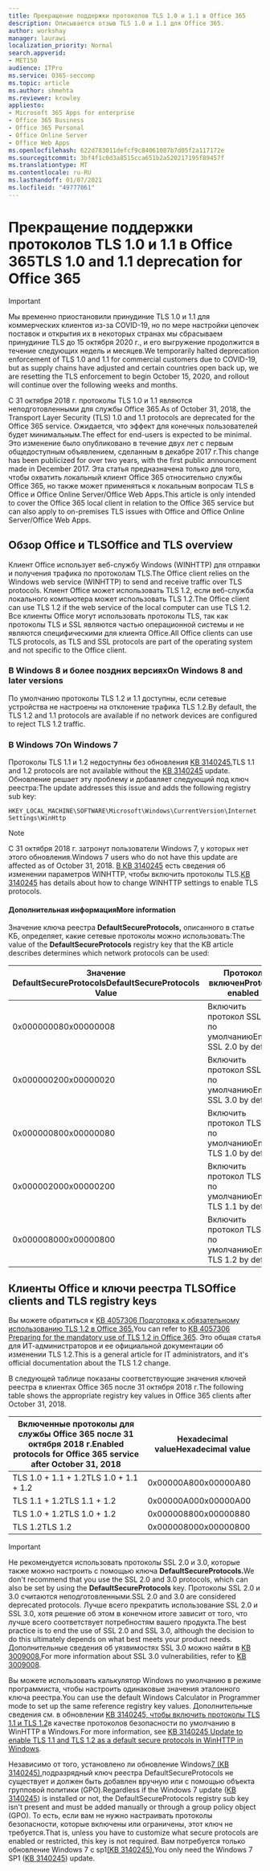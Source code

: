 ```yaml
---
title: Прекращение поддержки протоколов TLS 1.0 и 1.1 в Office 365
description: Описывается отзыв TLS 1.0 и 1.1 для Office 365.
author: workshay
manager: laurawi
localization_priority: Normal
search.appverid:
- MET150
audience: ITPro
ms.service: O365-seccomp
ms.topic: article
ms.author: shmehta
ms.reviewer: krowley
appliesto:
- Microsoft 365 Apps for enterprise
- Office 365 Business
- Office 365 Personal
- Office Online Server
- Office Web Apps
ms.openlocfilehash: 622d783011defcf9c84061087b7d05f2a117172e
ms.sourcegitcommit: 3bf4f1c0d3a8515cca651b2a520217195f89457f
ms.translationtype: MT
ms.contentlocale: ru-RU
ms.lasthandoff: 01/07/2021
ms.locfileid: "49777061"
---
```

# <a name="tls-10-and-11-deprecation-for-office-365"></a><span data-ttu-id="5bbfd-103">Прекращение поддержки протоколов TLS 1.0 и 1.1 в Office 365</span><span class="sxs-lookup"><span data-stu-id="5bbfd-103">TLS 1.0 and 1.1 deprecation for Office 365</span></span>
> [!IMPORTANT]
> <span data-ttu-id="5bbfd-104">Мы временно приостановили принудиние TLS 1.0 и 1.1 для коммерческих клиентов из-за COVID-19, но по мере настройки цепочек поставок и открытия их в некоторых странах мы сбрасываем принудиние TLS до 15 октября 2020 г., и его выгружение продолжится в течение следующих недель и месяцев.</span><span class="sxs-lookup"><span data-stu-id="5bbfd-104">We temporarily halted deprecation enforcement of TLS 1.0 and 1.1 for commercial customers due to COVID-19, but as supply chains have adjusted and certain countries open back up, we are resetting the TLS enforcement to begin October 15, 2020, and rollout will continue over the following weeks and months.</span></span> 

<span data-ttu-id="5bbfd-105">С 31 октября 2018 г. протоколы TLS 1.0 и 1.1 являются неподготовленными для службы Office 365.</span><span class="sxs-lookup"><span data-stu-id="5bbfd-105">As of October 31, 2018, the Transport Layer Security (TLS) 1.0 and 1.1 protocols are deprecated for the Office 365 service.</span></span> <span data-ttu-id="5bbfd-106">Ожидается, что эффект для конечных пользователей будет минимальным.</span><span class="sxs-lookup"><span data-stu-id="5bbfd-106">The effect for end-users is expected to be minimal.</span></span> <span data-ttu-id="5bbfd-107">Это изменение было опубликовано в течение двух лет с первым общедоступным объявлением, сделанным в декабре 2017 г.</span><span class="sxs-lookup"><span data-stu-id="5bbfd-107">This change has been publicized for over two years, with the first public announcement made in December 2017.</span></span> <span data-ttu-id="5bbfd-108">Эта статья предназначена только для того, чтобы охватить локальный клиент Office 365 относительно службы Office 365, но также может применяться к локальным вопросам TLS в Office и Office Online Server/Office Web Apps.</span><span class="sxs-lookup"><span data-stu-id="5bbfd-108">This article is only intended to cover the Office 365 local client in relation to the Office 365 service but can also apply to on-premises TLS issues with Office and Office Online Server/Office Web Apps.</span></span>

## <a name="office-and-tls-overview"></a><span data-ttu-id="5bbfd-109">Обзор Office и TLS</span><span class="sxs-lookup"><span data-stu-id="5bbfd-109">Office and TLS overview</span></span>

<span data-ttu-id="5bbfd-110">Клиент Office использует веб-службу Windows (WINHTTP) для отправки и получения трафика по протоколам TLS.</span><span class="sxs-lookup"><span data-stu-id="5bbfd-110">The Office client relies on the Windows web service (WINHTTP) to send and receive traffic over TLS protocols.</span></span> <span data-ttu-id="5bbfd-111">Клиент Office может использовать TLS 1.2, если веб-служба локального компьютера может использовать TLS 1.2.</span><span class="sxs-lookup"><span data-stu-id="5bbfd-111">The Office client can use TLS 1.2 if the web service of the local computer can use TLS 1.2.</span></span> <span data-ttu-id="5bbfd-112">Все клиенты Office могут использовать протоколы TLS, так как протоколы TLS и SSL являются частью операционной системы и не являются специфическими для клиента Office.</span><span class="sxs-lookup"><span data-stu-id="5bbfd-112">All Office clients can use TLS protocols, as TLS and SSL protocols are part of the operating system and not specific to the Office client.</span></span>

### <a name="on-windows-8-and-later-versions"></a><span data-ttu-id="5bbfd-113">В Windows 8 и более поздних версиях</span><span class="sxs-lookup"><span data-stu-id="5bbfd-113">On Windows 8 and later versions</span></span>

<span data-ttu-id="5bbfd-114">По умолчанию протоколы TLS 1.2 и 1.1 доступны, если сетевые устройства не настроены на отклонение трафика TLS 1.2.</span><span class="sxs-lookup"><span data-stu-id="5bbfd-114">By default, the TLS 1.2 and 1.1 protocols are available if no network devices are configured to reject TLS 1.2 traffic.</span></span>

### <a name="on-windows-7"></a><span data-ttu-id="5bbfd-115">В Windows 7</span><span class="sxs-lookup"><span data-stu-id="5bbfd-115">On Windows 7</span></span>

<span data-ttu-id="5bbfd-116">Протоколы TLS 1.1 и 1.2 недоступны без обновления [KB 3140245.](https://support.microsoft.com/help/3140245)</span><span class="sxs-lookup"><span data-stu-id="5bbfd-116">TLS 1.1 and 1.2 protocols are not available without the [KB 3140245](https://support.microsoft.com/help/3140245) update.</span></span> <span data-ttu-id="5bbfd-117">Обновление решает эту проблему и добавляет следующий под ключ реестра:</span><span class="sxs-lookup"><span data-stu-id="5bbfd-117">The update addresses this issue and adds the following registry sub key:</span></span>

```console
HKEY_LOCAL_MACHINE\SOFTWARE\Microsoft\Windows\CurrentVersion\Internet Settings\WinHttp
```

> [!NOTE]
> <span data-ttu-id="5bbfd-118">С 31 октября 2018 г. затронут пользователи Windows 7, у которых нет этого обновления.</span><span class="sxs-lookup"><span data-stu-id="5bbfd-118">Windows 7 users who do not have this update are affected as of October 31, 2018.</span></span> <span data-ttu-id="5bbfd-119">[В KB 3140245](https://support.microsoft.com/help/3140245) есть сведения об изменении параметров WINHTTP, чтобы включить протоколы TLS.</span><span class="sxs-lookup"><span data-stu-id="5bbfd-119">[KB 3140245](https://support.microsoft.com/help/3140245) has details about how to change WINHTTP settings to enable TLS protocols.</span></span>

#### <a name="more-information"></a><span data-ttu-id="5bbfd-120">Дополнительная информация</span><span class="sxs-lookup"><span data-stu-id="5bbfd-120">More information</span></span>

<span data-ttu-id="5bbfd-121">Значение ключа реестра **DefaultSecureProtocols,** описанного в статье КБ, определяет, какие сетевые протоколы можно использовать:</span><span class="sxs-lookup"><span data-stu-id="5bbfd-121">The value of the **DefaultSecureProtocols** registry key that the KB article describes determines which network protocols can be used:</span></span>

|<span data-ttu-id="5bbfd-122">Значение DefaultSecureProtocols</span><span class="sxs-lookup"><span data-stu-id="5bbfd-122">DefaultSecureProtocols Value</span></span>|<span data-ttu-id="5bbfd-123">Протокол включен</span><span class="sxs-lookup"><span data-stu-id="5bbfd-123">Protocol enabled</span></span>|
|-|-|
|<span data-ttu-id="5bbfd-124">0x00000008</span><span class="sxs-lookup"><span data-stu-id="5bbfd-124">0x00000008</span></span>|<span data-ttu-id="5bbfd-125">Включить протокол SSL 2.0 по умолчанию</span><span class="sxs-lookup"><span data-stu-id="5bbfd-125">Enable SSL 2.0 by default</span></span>|
|<span data-ttu-id="5bbfd-126">0x00000020</span><span class="sxs-lookup"><span data-stu-id="5bbfd-126">0x00000020</span></span>|<span data-ttu-id="5bbfd-127">Включить протокол SSL 3.0 по умолчанию</span><span class="sxs-lookup"><span data-stu-id="5bbfd-127">Enable SSL 3.0 by default</span></span>|
|<span data-ttu-id="5bbfd-128">0x00000080</span><span class="sxs-lookup"><span data-stu-id="5bbfd-128">0x00000080</span></span>|<span data-ttu-id="5bbfd-129">Включить протокол TLS 1.0 по умолчанию</span><span class="sxs-lookup"><span data-stu-id="5bbfd-129">Enable TLS 1.0 by default</span></span>|
|<span data-ttu-id="5bbfd-130">0x00000200</span><span class="sxs-lookup"><span data-stu-id="5bbfd-130">0x00000200</span></span>|<span data-ttu-id="5bbfd-131">Включить протокол TLS 1.1 по умолчанию</span><span class="sxs-lookup"><span data-stu-id="5bbfd-131">Enable TLS 1.1 by default</span></span>|
|<span data-ttu-id="5bbfd-132">0x00000800</span><span class="sxs-lookup"><span data-stu-id="5bbfd-132">0x00000800</span></span>|<span data-ttu-id="5bbfd-133">Включить протокол TLS 1.2 по умолчанию</span><span class="sxs-lookup"><span data-stu-id="5bbfd-133">Enable TLS 1.2 by default</span></span>|

## <a name="office-clients-and-tls-registry-keys"></a><span data-ttu-id="5bbfd-134">Клиенты Office и ключи реестра TLS</span><span class="sxs-lookup"><span data-stu-id="5bbfd-134">Office clients and TLS registry keys</span></span>

<span data-ttu-id="5bbfd-135">Вы можете обратиться к [KB 4057306 Подготовка к обязательному использованию TLS 1.2 в Office 365.](https://support.microsoft.com/help/4057306)</span><span class="sxs-lookup"><span data-stu-id="5bbfd-135">You can refer to [KB 4057306 Preparing for the mandatory use of TLS 1.2 in Office 365](https://support.microsoft.com/help/4057306).</span></span> <span data-ttu-id="5bbfd-136">Это общая статья для ИТ-администраторов и ее официальной документации об изменении TLS 1.2.</span><span class="sxs-lookup"><span data-stu-id="5bbfd-136">This is a general article for IT administrators, and it's official documentation about the TLS 1.2 change.</span></span>

<span data-ttu-id="5bbfd-137">В следующей таблице показаны соответствующие значения ключей реестра в клиентах Office 365 после 31 октября 2018 г.</span><span class="sxs-lookup"><span data-stu-id="5bbfd-137">The following table shows the appropriate registry key values in Office 365 clients after October 31, 2018.</span></span>

|<span data-ttu-id="5bbfd-138">Включенные протоколы для службы Office 365 после 31 октября 2018 г.</span><span class="sxs-lookup"><span data-stu-id="5bbfd-138">Enabled protocols for Office 365 service after October 31, 2018</span></span>|<span data-ttu-id="5bbfd-139">Hexadecimal value</span><span class="sxs-lookup"><span data-stu-id="5bbfd-139">Hexadecimal value</span></span>|
|-|-|
|<span data-ttu-id="5bbfd-140">TLS 1.0 + 1.1 + 1.2</span><span class="sxs-lookup"><span data-stu-id="5bbfd-140">TLS 1.0 + 1.1 + 1.2</span></span>|<span data-ttu-id="5bbfd-141">0x00000A80</span><span class="sxs-lookup"><span data-stu-id="5bbfd-141">0x00000A80</span></span>|
|<span data-ttu-id="5bbfd-142">TLS 1.1 + 1.2</span><span class="sxs-lookup"><span data-stu-id="5bbfd-142">TLS 1.1 + 1.2</span></span>|<span data-ttu-id="5bbfd-143">0x00000A00</span><span class="sxs-lookup"><span data-stu-id="5bbfd-143">0x00000A00</span></span>|
|<span data-ttu-id="5bbfd-144">TLS 1.0 + 1.2</span><span class="sxs-lookup"><span data-stu-id="5bbfd-144">TLS 1.0 + 1.2</span></span>|<span data-ttu-id="5bbfd-145">0x00000880</span><span class="sxs-lookup"><span data-stu-id="5bbfd-145">0x00000880</span></span>|
|<span data-ttu-id="5bbfd-146">TLS 1.2</span><span class="sxs-lookup"><span data-stu-id="5bbfd-146">TLS 1.2</span></span>|<span data-ttu-id="5bbfd-147">0x00000800</span><span class="sxs-lookup"><span data-stu-id="5bbfd-147">0x00000800</span></span>|

> [!IMPORTANT]
> <span data-ttu-id="5bbfd-148">Не рекомендуется использовать протоколы SSL 2.0 и 3.0, которые также можно настроить с помощью ключа **DefaultSecureProtocols.**</span><span class="sxs-lookup"><span data-stu-id="5bbfd-148">We don't recommend that you use the SSL 2.0 and 3.0 protocols, which can also be set by using the **DefaultSecureProtocols** key.</span></span> <span data-ttu-id="5bbfd-149">Протоколы SSL 2.0 и 3.0 считаются неподготовленными.</span><span class="sxs-lookup"><span data-stu-id="5bbfd-149">SSL 2.0 and 3.0 are considered deprecated protocols.</span></span> <span data-ttu-id="5bbfd-150">Лучше всего прекратить использование SSL 2.0 и SSL 3.0, хотя решение об этом в конечном итоге зависит от того, что лучше всего соответствует потребностям вашего продукта.</span><span class="sxs-lookup"><span data-stu-id="5bbfd-150">The best practice is to end the use of SSL 2.0 and SSL 3.0, although the decision to do this ultimately depends on what best meets your product needs.</span></span> <span data-ttu-id="5bbfd-151">Дополнительные сведения об уязвимостях SSL 3.0 можно найти в [KB 3009008.](https://support.microsoft.com/help/3009008)</span><span class="sxs-lookup"><span data-stu-id="5bbfd-151">For more information about SSL 3.0 vulnerabilities, refer to [KB 3009008](https://support.microsoft.com/help/3009008).</span></span>

<span data-ttu-id="5bbfd-152">Вы можете использовать калькулятор Windows по умолчанию в режиме программиста, чтобы настроить одинаковые значения эталонного ключа реестра.</span><span class="sxs-lookup"><span data-stu-id="5bbfd-152">You can use the default Windows Calculator in Programmer mode to set up the same reference registry key values.</span></span> <span data-ttu-id="5bbfd-153">Дополнительные сведения см. в обновлении [KB 3140245, чтобы включить протоколы TLS 1.1 и TLS 1.2](https://support.microsoft.com/help/3140245)в качестве протоколов безопасности по умолчанию в WinHTTP в Windows.</span><span class="sxs-lookup"><span data-stu-id="5bbfd-153">For more information, see [KB 3140245 Update to enable TLS 1.1 and TLS 1.2 as a default secure protocols in WinHTTP in Windows](https://support.microsoft.com/help/3140245).</span></span>

<span data-ttu-id="5bbfd-154">Независимо от того, установлено ли обновление Windows[7 (KB 3140245),](https://support.microsoft.com/help/3140245)подразрядный ключ реестра DefaultSecureProtocols не существует и должен быть добавлен вручную или с помощью объекта групповой политики (GPO).</span><span class="sxs-lookup"><span data-stu-id="5bbfd-154">Regardless if the Windows 7 update ([KB 3140245](https://support.microsoft.com/help/3140245)) is installed or not, the DefaultSecureProtocols registry sub key isn't present and must be added manually or through a group policy object (GPO).</span></span> <span data-ttu-id="5bbfd-155">То есть, если вам не нужно настраивать протоколы безопасности, которые включены или ограничены, этот ключ не требуется.</span><span class="sxs-lookup"><span data-stu-id="5bbfd-155">That is, unless you have to customize what secure protocols are enabled or restricted, this key is not required.</span></span> <span data-ttu-id="5bbfd-156">Вам потребуется только обновление Windows 7 с sp1[(KB 3140245).](https://support.microsoft.com/help/3140245)</span><span class="sxs-lookup"><span data-stu-id="5bbfd-156">You only need the Windows 7 SP1 ([KB 3140245](https://support.microsoft.com/help/3140245)) update.</span></span>
